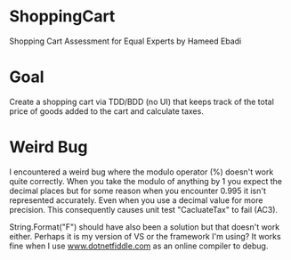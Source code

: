 # ShoppingCart
Shopping Cart Assessment for Equal Experts by Hameed Ebadi

# Goal
Create a shopping cart via TDD/BDD (no UI) that keeps track of the total price of goods added to the cart and calculate taxes.

# Weird Bug
I encountered a weird bug where the modulo operator (%) doesn't work quite correctly.  When you take the modulo of anything by 1 you expect the decimal places but for some reason when you encounter 0.995 it isn't represented accurately.  Even when you use a decimal value for more precision.  This consequently causes unit test "CacluateTax" to fail (AC3).

String.Format("F") should have also been a solution but that doesn't work either.  Perhaps it is my version of VS or the framework I'm using? It works fine when I use www.dotnetfiddle.com as an online compiler to debug.
